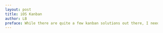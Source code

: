 ```yaml
---
layout: post
title: iOS Kanban
author: LB
preface: While there are quite a few kanban solutions out there, I need to be able to <em>pivot</em> my stories between different types of boards. Let's build it!
---
```

